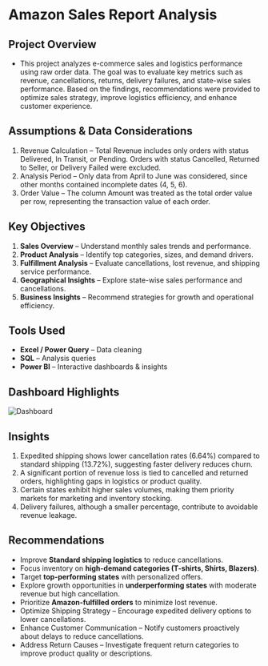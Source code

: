 # Amazon Sales Report Analysis

## Project Overview
- This project analyzes e-commerce sales and logistics performance using raw order data. The goal was to evaluate key metrics such as revenue, cancellations, returns, delivery failures, and state-wise sales performance. Based on the findings, recommendations were provided to optimize sales strategy, improve logistics efficiency, and enhance customer experience.

## Assumptions & Data Considerations

1. Revenue Calculation – Total Revenue includes only orders with status Delivered, In Transit, or Pending. Orders with status Cancelled, Returned to Seller, or Delivery Failed were excluded.
2. Analysis Period – Only data from April to June was considered, since other months contained incomplete dates (4, 5, 6).
3. Order Value – The column Amount was treated as the total order value per row, representing the transaction value of each order.

## Key Objectives
1. **Sales Overview** – Understand monthly sales trends and performance.
2. **Product Analysis** – Identify top categories, sizes, and demand drivers.
3. **Fulfillment Analysis** – Evaluate cancellations, lost revenue, and shipping service performance.
4. **Geographical Insights** – Explore state-wise sales performance and cancellations.
5. **Business Insights** – Recommend strategies for growth and operational efficiency.

## Tools Used
- **Excel / Power Query** – Data cleaning  
- **SQL** – Analysis queries  
- **Power BI** – Interactive dashboards & insights

## Dashboard Highlights
![Dashboard]()

## Insights
1. Expedited shipping shows lower cancellation rates (6.64%) compared to standard shipping (13.72%), suggesting faster delivery reduces churn.
2. A significant portion of revenue loss is tied to cancelled and returned orders, highlighting gaps in logistics or product quality.
3. Certain states exhibit higher sales volumes, making them priority markets for marketing and inventory stocking.
4. Delivery failures, although a smaller percentage, contribute to avoidable revenue leakage.

## Recommendations
- Improve **Standard shipping logistics** to reduce cancellations.  
- Focus inventory on **high-demand categories (T-shirts, Shirts, Blazers)**.  
- Target **top-performing states** with personalized offers.  
- Explore growth opportunities in **underperforming states** with moderate revenue but high cancellation.  
- Prioritize **Amazon-fulfilled orders** to minimize lost revenue.
- Optimize Shipping Strategy – Encourage expedited delivery options to lower cancellations.
- Enhance Customer Communication – Notify customers proactively about delays to reduce cancellations.
- Address Return Causes – Investigate frequent return categories to improve product quality or descriptions.
  
